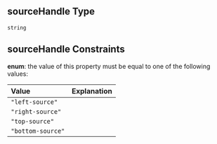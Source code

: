 ## sourceHandle Type

`string`

## sourceHandle Constraints

**enum**: the value of this property must be equal to one of the following values:

| Value             | Explanation |
| :---------------- | :---------- |
| `"left-source"`   |             |
| `"right-source"`  |             |
| `"top-source"`    |             |
| `"bottom-source"` |             |
